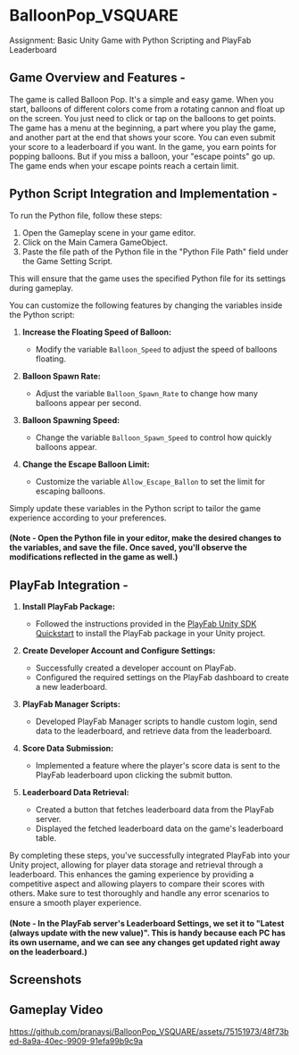 # BalloonPop_VSQUARE
Assignment: Basic Unity Game with Python Scripting and PlayFab Leaderboard

## Game Overview and Features -

The game is called Balloon Pop. It's a simple and easy game. When you start, balloons of different colors come from a rotating cannon and float up on the screen. You just need to click or tap on the balloons to get points. The game has a menu at the beginning, a part where you play the game, and another part at the end that shows your score. You can even submit your score to a leaderboard if you want. In the game, you earn points for popping balloons. But if you miss a balloon, your "escape points" go up. The game ends when your escape points reach a certain limit.


## Python Script Integration and Implementation -

To run the Python file, follow these steps:
1. Open the Gameplay scene in your game editor.
2. Click on the Main Camera GameObject.
3. Paste the file path of the Python file in the "Python File Path" field under the Game Setting Script.

This will ensure that the game uses the specified Python file for its settings during gameplay.

You can customize the following features by changing the variables inside the Python script:

1. **Increase the Floating Speed of Balloon:**
   - Modify the variable `Balloon_Speed` to adjust the speed of balloons floating.

2. **Balloon Spawn Rate:**
   - Adjust the variable `Balloon_Spawn_Rate` to change how many balloons appear per second.

3. **Balloon Spawning Speed:**
   - Change the variable `Balloon_Spawn_Speed` to control how quickly balloons appear.

4. **Change the Escape Balloon Limit:**
   - Customize the variable `Allow_Escape_Ballon` to set the limit for escaping balloons.

Simply update these variables in the Python script to tailor the game experience according to your preferences.

#### (Note - Open the Python file in your editor, make the desired changes to the variables, and save the file. Once saved, you'll observe the modifications reflected in the game as well.)


## PlayFab Integration -

1. **Install PlayFab Package:**
   - Followed the instructions provided in the [PlayFab Unity SDK Quickstart](https://learn.microsoft.com/en-us/gaming/playfab/sdks/unity3d/quickstart) to install the PlayFab package in your Unity project.

2. **Create Developer Account and Configure Settings:**
   - Successfully created a developer account on PlayFab.
   - Configured the required settings on the PlayFab dashboard to create a new leaderboard.

3. **PlayFab Manager Scripts:**
   - Developed PlayFab Manager scripts to handle custom login, send data to the leaderboard, and retrieve data from the leaderboard.

4. **Score Data Submission:**
   - Implemented a feature where the player's score data is sent to the PlayFab leaderboard upon clicking the submit button.

5. **Leaderboard Data Retrieval:**
   - Created a button that fetches leaderboard data from the PlayFab server.
   - Displayed the fetched leaderboard data on the game's leaderboard table.

By completing these steps, you've successfully integrated PlayFab into your Unity project, allowing for player data storage and retrieval through a leaderboard. This enhances the gaming experience by providing a competitive aspect and allowing players to compare their scores with others. Make sure to test thoroughly and handle any error scenarios to ensure a smooth player experience.


#### (Note - In the PlayFab server's Leaderboard Settings, we set it to "Latest (always update with the new value)". This is handy because each PC has its own username, and we can see any changes get updated right away on the leaderboard.)


## Screenshots


## Gameplay Video
https://github.com/pranaysj/BalloonPop_VSQUARE/assets/75151973/48f73bed-8a9a-40ec-9909-91efa99b9c9a
